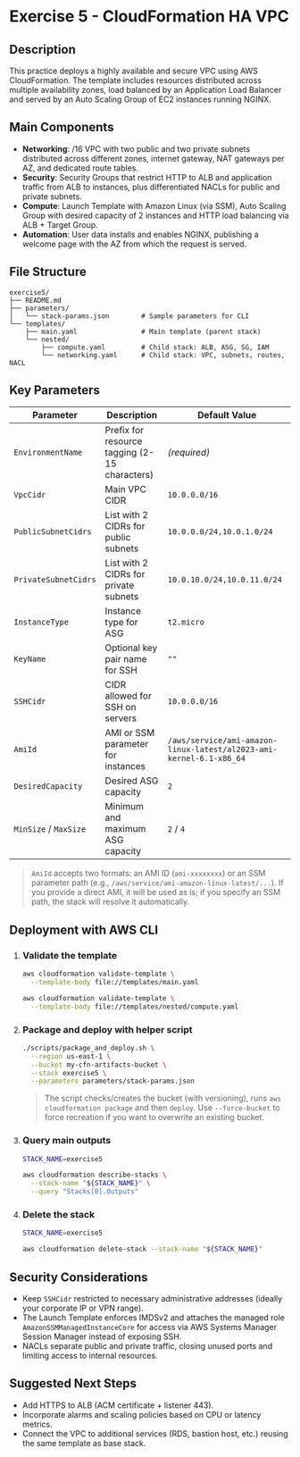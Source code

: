 # Exercise 5 - CloudFormation HA VPC

## Description

This practice deploys a highly available and secure VPC using AWS CloudFormation. The template includes resources distributed across multiple availability zones, load balanced by an Application Load Balancer and served by an Auto Scaling Group of EC2 instances running NGINX.

## Main Components

- **Networking**: /16 VPC with two public and two private subnets distributed across different zones, internet gateway, NAT gateways per AZ, and dedicated route tables.
- **Security**: Security Groups that restrict HTTP to ALB and application traffic from ALB to instances, plus differentiated NACLs for public and private subnets.
- **Compute**: Launch Template with Amazon Linux (via SSM), Auto Scaling Group with desired capacity of 2 instances and HTTP load balancing via ALB + Target Group.
- **Automation**: User data installs and enables NGINX, publishing a welcome page with the AZ from which the request is served.

## File Structure

```
exercise5/
├── README.md
├── parameters/
│   └── stack-params.json        # Sample parameters for CLI
└── templates/
    ├── main.yaml                # Main template (parent stack)
    └── nested/
        ├── compute.yaml         # Child stack: ALB, ASG, SG, IAM
        └── networking.yaml      # Child stack: VPC, subnets, routes, NACL
```

## Key Parameters

| Parameter | Description | Default Value |
|-----------|-------------|---------------|
| `EnvironmentName` | Prefix for resource tagging (2-15 characters) | _(required)_ |
| `VpcCidr` | Main VPC CIDR | `10.0.0.0/16` |
| `PublicSubnetCidrs` | List with 2 CIDRs for public subnets | `10.0.0.0/24,10.0.1.0/24` |
| `PrivateSubnetCidrs` | List with 2 CIDRs for private subnets | `10.0.10.0/24,10.0.11.0/24` |
| `InstanceType` | Instance type for ASG | `t2.micro` |
| `KeyName` | Optional key pair name for SSH | `""` |
| `SSHCidr` | CIDR allowed for SSH on servers | `10.0.0.0/16` |
| `AmiId` | AMI or SSM parameter for instances | `/aws/service/ami-amazon-linux-latest/al2023-ami-kernel-6.1-x86_64` |
| `DesiredCapacity` | Desired ASG capacity | `2` |
| `MinSize` / `MaxSize` | Minimum and maximum ASG capacity | `2` / `4` |

> `AmiId` accepts two formats: an AMI ID (`ami-xxxxxxxx`) or an SSM parameter path (e.g., `/aws/service/ami-amazon-linux-latest/...`). If you provide a direct AMI, it will be used as is; if you specify an SSM path, the stack will resolve it automatically.

## Deployment with AWS CLI

1. ### Validate the template
   ```bash
   aws cloudformation validate-template \
     --template-body file://templates/main.yaml

   aws cloudformation validate-template \
     --template-body file://templates/nested/compute.yaml
   ```

2. ### Package and deploy with helper script
   ```bash
   ./scripts/package_and_deploy.sh \
     --region us-east-1 \
     --bucket my-cfn-artifacts-bucket \
     --stack exercise5 \
     --parameters parameters/stack-params.json
   ```

   > The script checks/creates the bucket (with versioning), runs `aws cloudformation package` and then `deploy`. Use `--force-bucket` to force recreation if you want to overwrite an existing bucket.

3. ### Query main outputs
   ```bash
   STACK_NAME=exercise5

   aws cloudformation describe-stacks \
     --stack-name "${STACK_NAME}" \
     --query "Stacks[0].Outputs"
   ```

4. ### Delete the stack
   ```bash
   STACK_NAME=exercise5

   aws cloudformation delete-stack --stack-name "${STACK_NAME}"
   ```

## Security Considerations

- Keep `SSHCidr` restricted to necessary administrative addresses (ideally your corporate IP or VPN range).
- The Launch Template enforces IMDSv2 and attaches the managed role `AmazonSSMManagedInstanceCore` for access via AWS Systems Manager Session Manager instead of exposing SSH.
- NACLs separate public and private traffic, closing unused ports and limiting access to internal resources.

## Suggested Next Steps

- Add HTTPS to ALB (ACM certificate + listener 443).
- Incorporate alarms and scaling policies based on CPU or latency metrics.
- Connect the VPC to additional services (RDS, bastion host, etc.) reusing the same template as base stack.
